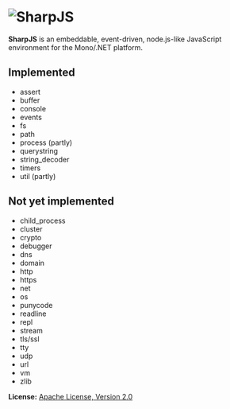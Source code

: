 ![SharpJS](https://raw.github.com/dcodeIO/SharpJS/master/SharpJS.png)
=====================================================================
**SharpJS** is an embeddable, event-driven, node.js-like JavaScript environment for the Mono/.NET platform.

Implemented
-----------
* assert
* buffer
* console
* events
* fs
* path
* process (partly)
* querystring
* string_decoder
* timers
* util (partly)

Not yet implemented
-------------------
* child_process
* cluster
* crypto
* debugger
* dns
* domain
* http
* https
* net
* os
* punycode
* readline
* repl
* stream
* tls/ssl
* tty
* udp
* url
* vm
* zlib

**License:** [Apache License, Version 2.0](http://www.apache.org/licenses/LICENSE-2.0.html)
